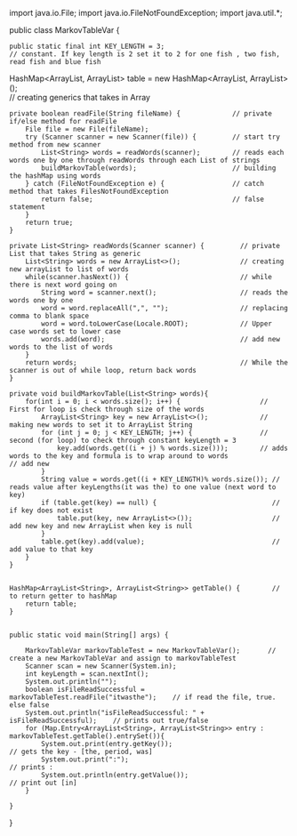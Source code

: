 import java.io.File;
import java.io.FileNotFoundException;
import java.util.*;


public class MarkovTableVar {

    public static final int KEY_LENGTH = 3;          
    // constant. If key length is 2 set it to 2 for one fish , two fish, read fish and blue fish
   
   HashMap<ArrayList<String>, ArrayList<String>> table = new HashMap<ArrayList<String>, ArrayList<String>>();  
   // creating generics that takes in Array<String>

    private boolean readFile(String fileName) {             // private if/else method for readFile
        File file = new File(fileName);
        try (Scanner scanner = new Scanner(file)) {         // start try method from new scanner
            List<String> words = readWords(scanner);        // reads each words one by one through readWords through each List of strings
            buildMarkovTable(words);                        // building the hashMap using words
        } catch (FileNotFoundException e) {                 // catch method that takes FilesNotFoundException
            return false;                                   // false statement
        }
        return true;
    }

    private List<String> readWords(Scanner scanner) {         // private List that takes String as generic
        List<String> words = new ArrayList<>();               // creating new arrayList to list of words
        while(scanner.hasNext()) {                            // while there is next word going on
            String word = scanner.next();                     // reads the words one by one
            word = word.replaceAll(",", "");                  // replacing comma to blank space
            word = word.toLowerCase(Locale.ROOT);             // Upper case words set to lower case
            words.add(word);                                  // add new words to the list of words
        }
        return words;                                         // While the scanner is out of while loop, return back words
    }

    private void buildMarkovTable(List<String> words){
        for(int i = 0; i < words.size(); i++) {                    // First for loop is check through size of the words
            ArrayList<String> key = new ArrayList<>();             // making new words to set it to ArrayList String
            for (int j = 0; j < KEY_LENGTH; j++) {                 // second (for loop) to check through constant keyLength = 3
                key.add(words.get((i + j) % words.size()));        // adds words to the key and formula is to wrap around to words                                 // add new
            }
            String value = words.get((i + KEY_LENGTH)% words.size()); // reads value after keyLengths(it was the) to one value (next word to key)
            if (table.get(key) == null) {                             // if key does not exist
                table.put(key, new ArrayList<>());                    // add new key and new ArrayList when key is null
            }
            table.get(key).add(value);                                // add value to that key
        }
    }


    HashMap<ArrayList<String>, ArrayList<String>> getTable() {        // to return getter to hashMap
        return table;
    }


    public static void main(String[] args) {

        MarkovTableVar markovTableTest = new MarkovTableVar();       // create a new MarkovTableVar and assign to markovTableTest
        Scanner scan = new Scanner(System.in);
        int keyLength = scan.nextInt();
        System.out.println("");
        boolean isFileReadSuccessful = markovTableTest.readFile("itwasthe");    // if read the file, true. else false
        System.out.println("isFileReadSuccessful: " + isFileReadSuccessful);    // prints out true/false
        for (Map.Entry<ArrayList<String>, ArrayList<String>> entry : markovTableTest.getTable().entrySet()){
            System.out.print(entry.getKey());                                   // gets the key - [the, period, was]
            System.out.print(":");                                              // prints :
            System.out.println(entry.getValue());                               // print out [in]
        }

    }


}




